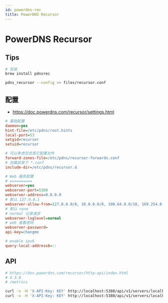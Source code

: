```yaml
---
id: powerdns-rec
title: PowerDNS Recursor
---
```


# PowerDNS Recursor
## Tips

```bash
# 安装
brew install pdnsrec

pdns_recursor --config >> files/recursor.conf
```

<!--
socket-dir=/
Dec 04 16:00:22 Answer to google.com|A for 127.0.0.1:50371 validates as Bogus
-->

## 配置
* https://doc.powerdns.com/recursor/settings.html

```ini
# 基础配置
daemon=yes
hint-file=/etc/pdns/root.hints
local-port=53
setgid=recursor
setuid=recursor

# 可以考虑包含其它配置文件
forward-zones-file=/etc/pdns/recursor-forwards.conf
# 加载目录下 *.conf
include-dir=/etc/pdns/recursor.d

# Web 服务配置
# ==========
webserver=yes
webserver-port=5380
webserver-address=0.0.0.0
# 默认 127.0.0.1
webserver-allow-from=127.0.0.0/8, 10.0.0.0/8, 100.64.0.0/10, 169.254.0.0/16, 192.168.0.0/16, 172.16.0.0/12, ::1/128, fc00::/7, fe80::/10
# 默认 none
# normal 记录请求
webserver-loglevel=normal
# web 查看密码
webserver-password=
api-key=changme

# enable ipv6
query-local-address6=::
```

## API

```bash
# https://doc.powerdns.com/recursor/http-api/index.html
# 4.3.0
# /metrics

curl -v -H 'X-API-Key: KEY' http://localhost:5380/api/v1/servers/localhost | jq
curl -v -H 'X-API-Key: KEY' http://localhost:5380/api/v1/servers/localhost/zones | jq
```

